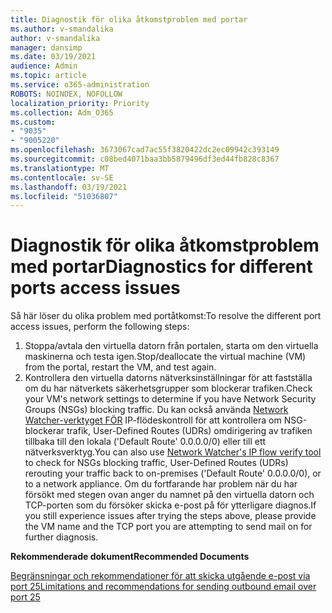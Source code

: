 ```yaml
---
title: Diagnostik för olika åtkomstproblem med portar
ms.author: v-smandalika
author: v-smandalika
manager: dansimp
ms.date: 03/19/2021
audience: Admin
ms.topic: article
ms.service: o365-administration
ROBOTS: NOINDEX, NOFOLLOW
localization_priority: Priority
ms.collection: Adm_O365
ms.custom:
- "9035"
- "9005220"
ms.openlocfilehash: 3673067cad7ac55f3820422dc2ec09942c393149
ms.sourcegitcommit: c08bed4071baa3bb5879496df3ed44fb828c8367
ms.translationtype: MT
ms.contentlocale: sv-SE
ms.lasthandoff: 03/19/2021
ms.locfileid: "51036807"
---
```

# <a name="diagnostics-for-different-ports-access-issues"></a><span data-ttu-id="fcfdf-102">Diagnostik för olika åtkomstproblem med portar</span><span class="sxs-lookup"><span data-stu-id="fcfdf-102">Diagnostics for different ports access issues</span></span>

<span data-ttu-id="fcfdf-103">Så här löser du olika problem med portåtkomst:</span><span class="sxs-lookup"><span data-stu-id="fcfdf-103">To resolve the different port access issues, perform the following steps:</span></span>

1. <span data-ttu-id="fcfdf-104">Stoppa/avtala den virtuella datorn från portalen, starta om den virtuella maskinerna och testa igen.</span><span class="sxs-lookup"><span data-stu-id="fcfdf-104">Stop/deallocate the virtual machine (VM) from the portal, restart the VM, and test again.</span></span> 
2. <span data-ttu-id="fcfdf-105">Kontrollera den virtuella datorns nätverksinställningar för att fastställa om du har nätverkets säkerhetsgrupper som blockerar trafiken.</span><span class="sxs-lookup"><span data-stu-id="fcfdf-105">Check your VM's network settings to determine if you have Network Security Groups (NSGs) blocking traffic.</span></span> <span data-ttu-id="fcfdf-106">Du kan också använda [Network Watcher-verktyget FÖR](https://docs.microsoft.com/azure/network-watcher/network-watcher-ip-flow-verify-overview?WT.mc_id=Portal-Microsoft_Azure_Support) IP-flödeskontroll för att kontrollera om NSG-blockerar trafik, User-Defined Routes (UDRs) omdirigering av trafiken tillbaka till den lokala ('Default Route' 0.0.0.0/0) eller till ett nätverksverktyg.</span><span class="sxs-lookup"><span data-stu-id="fcfdf-106">You can also use [Network Watcher's IP flow verify tool](https://docs.microsoft.com/azure/network-watcher/network-watcher-ip-flow-verify-overview?WT.mc_id=Portal-Microsoft_Azure_Support) to check for NSGs blocking traffic, User-Defined Routes (UDRs) rerouting your traffic back to on-premises ('Default Route' 0.0.0.0/0), or to a network appliance.</span></span>
<span data-ttu-id="fcfdf-107">Om du fortfarande har problem när du har försökt med stegen ovan anger du namnet på den virtuella datorn och TCP-porten som du försöker skicka e-post på för ytterligare diagnos.</span><span class="sxs-lookup"><span data-stu-id="fcfdf-107">If you still experience issues after trying the steps above, please provide the VM name and the TCP port you are attempting to send mail on for further diagnosis.</span></span>

<span data-ttu-id="fcfdf-108">**Rekommenderade dokument**</span><span class="sxs-lookup"><span data-stu-id="fcfdf-108">**Recommended Documents**</span></span>

[<span data-ttu-id="fcfdf-109">Begränsningar och rekommendationer för att skicka utgående e-post via port 25</span><span class="sxs-lookup"><span data-stu-id="fcfdf-109">Limitations and recommendations for sending outbound email over port 25</span></span>](https://docs.microsoft.com/azure/virtual-network/troubleshoot-outbound-smtp-connectivity)